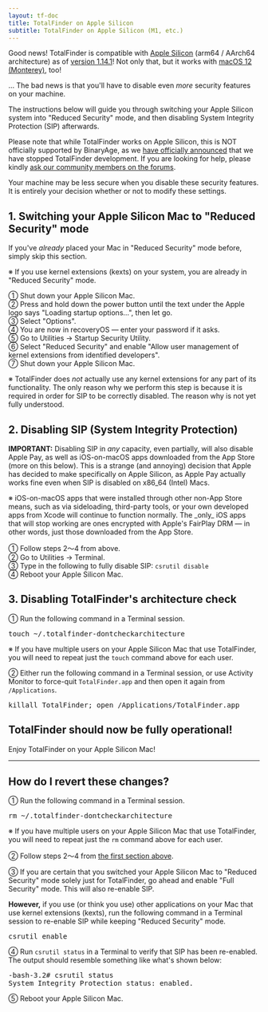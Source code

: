 ```yaml
---
layout: tf-doc
title: TotalFinder on Apple Silicon
subtitle: TotalFinder on Apple Silicon (M1, etc.)
---
```


Good news! TotalFinder is compatible with [Apple Silicon](https://en.wikipedia.org/wiki/Apple_silicon) (arm64 / AArch64 architecture) as of [version 1.14.1](https://totalfinder.binaryage.com/beta-changes#1.14.1)! Not only that, but it works with [macOS 12 (Monterey)](https://en.wikipedia.org/wiki/MacOS_Monterey), too!

… The bad news is that you'll have to disable even _more_ security features on your machine.

The instructions below will guide you through switching your Apple Silicon system into "Reduced Security" mode, and then disabling System Integrity Protection (SIP) afterwards.

<p class="info-box compatibility">
Please note that while TotalFinder works on Apple Silicon, this is NOT officially supported by BinaryAge, as we <a href="https://blog.binaryage.com/totalfinder-totalspaces-future">have officially announced</a> that we have stopped TotalFinder development. If you are looking for help, please kindly <a href="https://discuss.binaryage.com/t/8364">ask our community members on the forums</a>.
</p>

<p class="info-box exclamation">
Your machine may be less secure when you disable these security features. It is entirely your decision whether or not to modify these settings.
</p>

## 1. Switching your Apple Silicon Mac to "Reduced Security" mode

If you've _already_ placed your Mac in "Reduced Security" mode before, simply skip this section.

※ If you use kernel extensions (kexts) on your system, you are already in "Reduced Security" mode.

① Shut down your Apple Silicon Mac.  
② Press and hold down the power button until the text under the Apple logo says "Loading startup options…", then let go.  
③ Select "Options".  
④ You are now in recoveryOS — enter your password if it asks.  
⑤ Go to Utilities → Startup Security Utility.  
⑥ Select "Reduced Security" and enable "Allow user management of kernel extensions from identified developers".  
⑦ Shut down your Apple Silicon Mac.  

<p class="info-box compatibility">
※ TotalFinder does <i>not</i> actually use any kernel extensions for any part of its functionality. The only reason why we perform this step is because it is required in order for SIP to be correctly disabled. The reason why is not yet fully understood.
</p>

## 2. Disabling SIP (System Integrity Protection)

<p class="info-box exclamation">
<b>IMPORTANT:</b> Disabling SIP in <i>any</i> capacity, even partially, will also disable Apple Pay, as well as iOS-on-macOS apps downloaded from the App Store (more on this below). This is a strange (and annoying) decision that Apple has decided to make specifically on Apple Silicon, as Apple Pay actually works fine even when SIP is disabled on x86_64 (Intel) Macs.
</p>

<p class="info-box compatibility">
※ iOS-on-macOS apps that were installed through other non-App Store means, such as via sideloading, third-party tools, or your own developed apps from Xcode will continue to function normally. The _only_ iOS apps that will stop working are ones encrypted with Apple's FairPlay DRM — in other words, just those downloaded from the App Store.
</p>

① Follow steps 2〜4 from above.  
② Go to Utilities → Terminal.  
③ Type in the following to fully disable SIP: `csrutil disable`  
④ Reboot your Apple Silicon Mac.

## 3. Disabling TotalFinder's architecture check

① Run the following command in a Terminal session.
<pre class="terminal">
touch ~/.totalfinder-dontcheckarchitecture
</pre>

※ If you have multiple users on your Apple Silicon Mac that use TotalFinder, you will need to repeat just the `touch` command above for each user.

② Either run the following command in a Terminal session, or use Activity Monitor to force-quit `TotalFinder.app` and then open it again from `/Applications`.
<pre class="terminal">
killall TotalFinder; open /Applications/TotalFinder.app
</pre>

## TotalFinder should now be fully operational!

Enjoy TotalFinder on your Apple Silicon Mac!

---

## How do I revert these changes?

① Run the following command in a Terminal session.
<pre class="terminal">
rm ~/.totalfinder-dontcheckarchitecture
</pre>

※ If you have multiple users on your Apple Silicon Mac that use TotalFinder, you will need to repeat just the `rm` command above for each user.

② Follow steps 2〜4 from [the first section above](#mark-1-switching-your-apple-silicon-mac-to-reduced-security-mode).

③ If you are certain that you switched your Apple Silicon Mac to "Reduced Security" mode solely just for TotalFinder, go ahead and enable "Full Security" mode. This will also re-enable SIP.

**However,** if you use (or think you use) other applications on your Mac that use kernel extensions (kexts), run the following command in a Terminal session to re-enable SIP while keeping "Reduced Security" mode.
<pre class="terminal">
csrutil enable
</pre>

④ Run `csrutil status` in a Terminal to verify that SIP has been re-enabled. The output should resemble something like what's shown below:
<pre class="terminal">
-bash-3.2# csrutil status
System Integrity Protection status: enabled.
</pre>

⑤ Reboot your Apple Silicon Mac.
